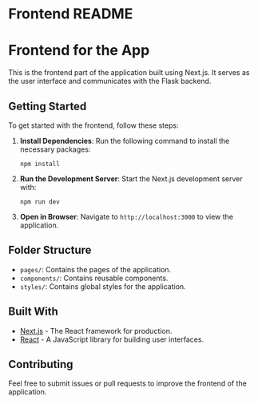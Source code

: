 # Frontend README

# Frontend for the App

This is the frontend part of the application built using Next.js. It serves as the user interface and communicates with the Flask backend.

## Getting Started

To get started with the frontend, follow these steps:

1. **Install Dependencies**: Run the following command to install the necessary packages:
   ```
   npm install
   ```

2. **Run the Development Server**: Start the Next.js development server with:
   ```
   npm run dev
   ```

3. **Open in Browser**: Navigate to `http://localhost:3000` to view the application.

## Folder Structure

- `pages/`: Contains the pages of the application.
- `components/`: Contains reusable components.
- `styles/`: Contains global styles for the application.

## Built With

- [Next.js](https://nextjs.org/) - The React framework for production.
- [React](https://reactjs.org/) - A JavaScript library for building user interfaces.

## Contributing

Feel free to submit issues or pull requests to improve the frontend of the application.